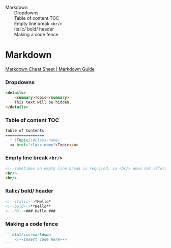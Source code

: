 <div id="toc">

[Markdown](#markdown)  
  [Dropdowns](#dropdowns)  
  [Table of content TOC](#table-of-content-toc)  
  [Empty line break `<br/>`](#empty-line-break-br)  
  [Italic/ bold/ header](#italic-bold-header)  
  [Making a code fence](#making-a-code-fence)

</div>

# Markdown

[Markdown Cheat Sheet \| Markdown
Guide](https://www.markdownguide.org/cheat-sheet/)

### Dropdowns

``` markdown
<details>
	<summary>Topic</summary>
	This text will be hidden.
</details>
```

### Table of content TOC

``` markdown
Table of Contents
=================
  * [Topic](#class-name)
  <a href="class-name">Topic</a>
```

### Empty line break `<br/>`

``` html
<!--sometimes an empty line break is required, so <br/> does not affect other syntax/elements in markdown-->
<br/>
<br/>
```

### Italic/ bold/ header

``` markdown
<!--italic-->*Hello*
<!--bold-->**Hello**
<!--h3-->### Hello ###
```

### Making a code fence

```` markdown
```html/css/markdown
	<!--insert code here-->
```
````
